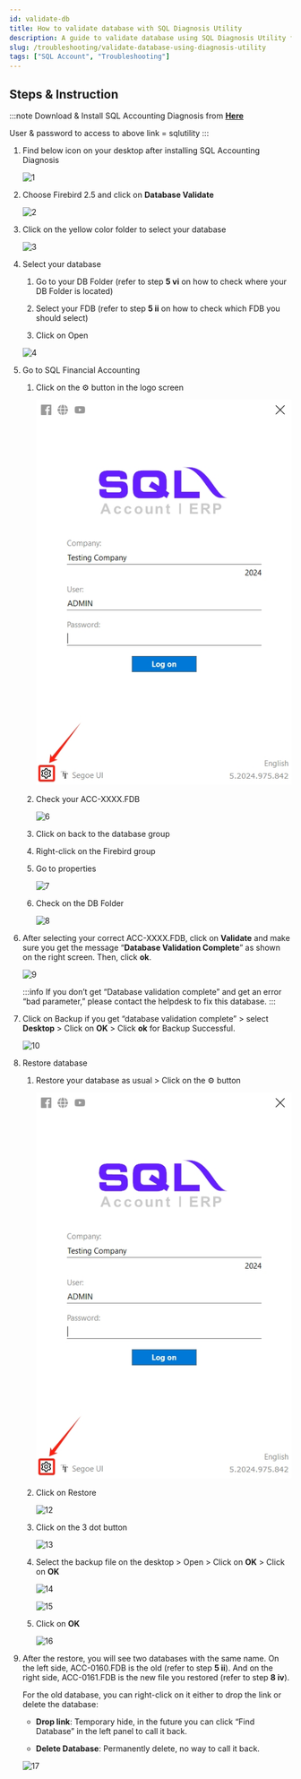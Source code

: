 ```yaml
---
id: validate-db
title: How to validate database with SQL Diagnosis Utility
description: A guide to validate database using SQL Diagnosis Utility for SQL Account
slug: /troubleshooting/validate-database-using-diagnosis-utility
tags: ["SQL Account", "Troubleshooting"]
---
```

## Steps & Instruction

:::note
Download & Install SQL Accounting Diagnosis from [**Here**](http://www.sql.com.my/utility/SQLAccDiagnosis-setup.exe)

User & password to access to above link = sqlutility
:::

1. Find below icon on your desktop after installing SQL Accounting Diagnosis

   ![1](../../static/img/troubleshooting/validate-db/1.png)

2. Choose Firebird 2.5 and click on **Database Validate**

   ![2](../../static/img/troubleshooting/validate-db/2.png)

3. Click on the yellow color folder to select your database

   ![3](../../static/img/troubleshooting/validate-db/3.png)

4. Select your database

   1. Go to your DB Folder (refer to step **5 vi** on how to check where your DB Folder is located)

   2. Select your FDB (refer to step **5 ii** on how to check which FDB you should select)

   3. Click on Open

   ![4](../../static/img/troubleshooting/validate-db/4.png)

5. Go to SQL Financial Accounting

   1. Click on the ⚙️ button in the logo screen

      ![5](../../static/img/getting-started/database/backup-restore/7.png)

   2. Check your ACC-XXXX.FDB

      ![6](../../static/img/troubleshooting/validate-db/6.png)

   3. Click on back to the database group

   4. Right-click on the Firebird group

   5. Go to properties

      ![7](../../static/img/troubleshooting/validate-db/7.png)

   6. Check on the DB Folder

      ![8](../../static/img/troubleshooting/validate-db/8.png)

6. After selecting your correct ACC-XXXX.FDB, click on **Validate** and make sure you get the message “**Database Validation Complete**” as shown on the right screen. Then, click **ok**.

   ![9](../../static/img/troubleshooting/validate-db/9.png)

   :::info
   If you don’t get “Database validation complete” and get an error “bad parameter,” please contact the helpdesk to fix this database.
   :::

7. Click on Backup if you get “database validation complete” > select **Desktop** > Click on **OK** > Click **ok** for Backup Successful.

   ![10](../../static/img/troubleshooting/validate-db/10.png)

8. Restore database

   1. Restore your database as usual > Click on the ⚙️ button

      ![11](../../static/img/getting-started/database/backup-restore/7.png)

   2. Click on Restore

      ![12](../../static/img/troubleshooting/validate-db/12.png)

   3. Click on the 3 dot button

      ![13](../../static/img/troubleshooting/validate-db/13.png)

   4. Select the backup file on the desktop > Open > Click on **OK** > Click on **OK**

      ![14](../../static/img/troubleshooting/validate-db/14.png)

      ![15](../../static/img/troubleshooting/validate-db/15.png)

   5. Click on **OK**

      ![16](../../static/img/troubleshooting/validate-db/16.png)

9. After the restore, you will see two databases with the same name. On the left side, ACC-0160.FDB is the old (refer to step **5 ii**). And on the right side, ACC-0161.FDB is the new file you restored (refer to step **8 iv**).

   For the old database, you can right-click on it either to drop the link or delete the database:

   - **Drop link**: Temporary hide, in the future you can click “Find Database” in the left panel to call it back.

   - **Delete Database**: Permanently delete, no way to call it back.

   ![17](../../static/img/troubleshooting/validate-db/17.png)
